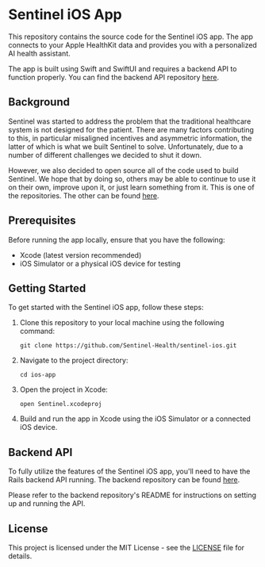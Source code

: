 # Sentinel iOS App

This repository contains the source code for the Sentinel iOS app. The app connects to your Apple HealthKit data and provides you with a personalized AI health assistant.

The app is built using Swift and SwiftUI and requires a backend API to function properly. You can find the backend API repository [here](https://github.com/Sentinel-Health/sentinel-server).

## Background

Sentinel was started to address the problem that the traditional healthcare system is not designed for the patient. There are many factors contributing to this, in particular misaligned incentives and asymmetric information, the latter of which is what we built Sentinel to solve. Unfortunately, due to a number of different challenges we decided to shut it down.

However, we also decided to open source all of the code used to build Sentinel. We hope that by doing so, others may be able to continue to use it on their own, improve upon it, or just learn something from it. This is one of the repositories. The other can be found [here](https://github.com/Sentinel-Health/sentinel-server).

## Prerequisites

Before running the app locally, ensure that you have the following:

- Xcode (latest version recommended)
- iOS Simulator or a physical iOS device for testing

## Getting Started

To get started with the Sentinel iOS app, follow these steps:

1. Clone this repository to your local machine using the following command:

   ```
   git clone https://github.com/Sentinel-Health/sentinel-ios.git
   ```

2. Navigate to the project directory:

   ```
   cd ios-app
   ```

3. Open the project in Xcode:

   ```
   open Sentinel.xcodeproj
   ```

4. Build and run the app in Xcode using the iOS Simulator or a connected iOS device.

## Backend API

To fully utilize the features of the Sentinel iOS app, you'll need to have the Rails backend API running. The backend repository can be found [here](https://github.com/Sentinel-Health/sentinel-server.git).

Please refer to the backend repository's README for instructions on setting up and running the API.

## License

This project is licensed under the MIT License - see the [LICENSE](LICENSE) file for details.
